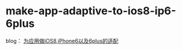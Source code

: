make-app-adaptive-to-ios8-ip6-6plus
===================================

blog： [为应用做iOS8,iPhone6以及6plus的适配][1]



[1]:http://rannie.github.io/ios/2014/11/17/adaptive-to-ios8-6-6plus.html